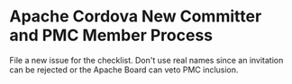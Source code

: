 # Apache Cordova New Committer and PMC Member Process

File a new issue for the checklist. 
Don't use real names since an invitation can be rejected or the Apache Board can veto PMC inclusion.


